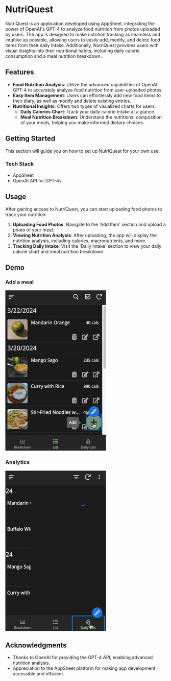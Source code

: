 # NutriQuest

NutriQuest is an application developed using AppSheet, integrating the power of OpenAI's GPT-4 to analyze food nutrition from photos uploaded by users. The app is designed to make nutrition tracking as seamless and intuitive as possible, allowing users to easily add, modify, and delete food items from their daily intake. Additionally, NutriQuest provides users with visual insights into their nutritional habits, including daily calorie consumption and a meal nutrition breakdown.

## Features

- **Food Nutrition Analysis**: Utilize the advanced capabilities of OpenAI GPT-4 to accurately analyze food nutrition from user-uploaded photos.
- **Easy Item Management**: Users can effortlessly add new food items to their diary, as well as modify and delete existing entries.
- **Nutritional Insights**: Offers two types of visualized charts for users:
  - **Daily Calories Chart**: Track your daily calorie intake at a glance.
  - **Meal Nutrition Breakdown**: Understand the nutritional composition of your meals, helping you make informed dietary choices.

## Getting Started

This section will guide you on how to set up NutriQuest for your own use.

### Tech Stack

- AppSheet
- OpenAI API for GPT-4v


## Usage

After gaining access to NutriQuest, you can start uploading food photos to track your nutrition:

1. **Uploading Food Photos**: Navigate to the 'Add Item' section and upload a photo of your meal.
2. **Viewing Nutrition Analysis**: After uploading, the app will display the nutrition analysis, including calories, macronutrients, and more.
3. **Tracking Daily Intake**: Visit the 'Daily Intake' section to view your daily calorie chart and meal nutrition breakdown.

## Demo

### Add a meal
![image](https://github.com/P76071226/NutriQuest/blob/main/blob/addmeal.gif)
### Analytics
![image](https://github.com/P76071226/NutriQuest/blob/main/blob/analysis.gif)
## Acknowledgments

- Thanks to OpenAI for providing the GPT-4 API, enabling advanced nutrition analysis.
- Appreciation to the AppSheet platform for making app development accessible and efficient.
